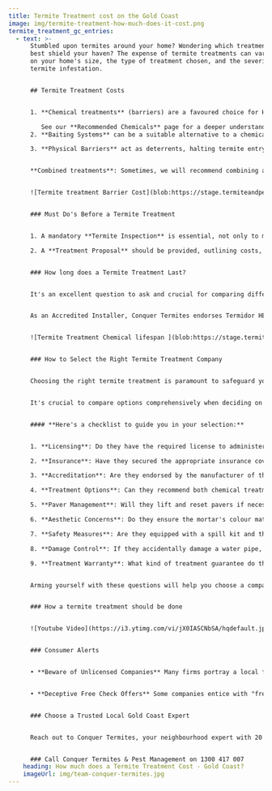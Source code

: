 ```yaml
---
title: Termite Treatment cost on the Gold Coast
image: img/termite-treatment-how-much-does-it-cost.png
termite_treatment_gc_entries:
  - text: >-
      Stumbled upon termites around your home? Wondering which treatment will
      best shield your haven? The expense of termite treatments can vary based
      on your home's size, the type of treatment chosen, and the severity of the
      termite infestation.


      ## Termite Treatment Costs


      1. **Chemical treatments** (barriers) are a favoured choice for Homeowners on the Gold Coast. A standard chemical termite treatment using Termidor HE is usually between **$3000 to $4000**. Variables such as the home's external perimeter (average is 65 lineal meters) and chemical type can influence the cost.

         See our **Recommended Chemicals** page for a deeper understanding.
      2. **Baiting Systems** can be a suitable alternative to a chemical option. Depending on property dimensions and the number of bait stations, costs can range from **$1500 to $3000**, with an added annual fee for monitoring. See our page about BASF **Trelona Baiting System**.

      3. **Physical Barriers** act as deterrents, halting termite entry. These systems, are often integrated during construction. It's very much a quote-and-do proposition.


      **Combined treatments**: Sometimes, we will recommend combining a chemical treatment with a baiting system for ultimate protection.


      ![Termite treatment Barrier Cost](blob:https://stage.termiteandpestcontrolgoldcoast.com.au/dc5ffe04-aed4-4c0a-8d64-04d669920351)


      ### Must Do's Before a Termite Treatment


      1. A mandatory **Termite Inspection** is essential, not only to meet the Australian Standards but also to adhere to insurance policies. If this isn't part of the plan, be wary. *Typically, a termite inspection falls within the $300 range. This covers a comprehensive inspection of your property to ascertain the infestation's reach and the termite species involved.*

      2. A **Treatment Proposal** should be provided, outlining costs, strategy, and any constraints.


      ### How long does a Termite Treatment Last?


      It's an excellent question to ask and crucial for comparing different quotes accurately. Modern termiticides aren't everlasting and need to be refreshed based on the manufacturer's recommended lifespan.


      As an Accredited Installer, Conquer Termites endorses Termidor HE, which offers an eight-year protection span under typical Gold Coast conditions.


      ![Termite Treatment Chemical lifespan ](blob:https://stage.termiteandpestcontrolgoldcoast.com.au/b4148455-abe1-48a3-93c6-c6e885c87ce4)


      ### How to Select the Right Termite Treatment Company


      Choosing the right termite treatment is paramount to safeguard your home from potential termite damage. However, it's equally essential to select a trustworthy company to execute the treatment.


      It's crucial to compare options comprehensively when deciding on a termite treatment company. Regrettably, there are significant variations in the industry when it comes to quality, expertise, methods, and integrity.


      #### **Here's a checklist to guide you in your selection:**


      1. **Licensing**: Do they have the required license to administer a chemical treatment in Queensland?

      2. **Insurance**: Have they secured the appropriate insurance coverage?

      3. **Accreditation**: Are they endorsed by the manufacturer of the chemical they propose to use?

      4. **Treatment Options**: Can they recommend both chemical treatments and baiting systems to give you the right option?

      5. **Paver Management**: Will they lift and reset pavers if necessary? Lazy companies just drill.

      6. **Aesthetic Concerns**: Do they ensure the mortar's colour matches the patched drill holes, or do they use cheap plastic plugs?

      7. **Safety Measures**: Are they equipped with a spill kit and the necessary Personal Protective Equipment (PPE)?

      8. **Damage Control**: If they accidentally damage a water pipe, will they take responsibility for the repair?

      9. **Treatment Warranty**: What kind of treatment guarantee do they offer?


      Arming yourself with these questions will help you choose a company that not only offers effective termite treatments but also provides a service that's thorough, responsible, and professional.


      ### How a termite treatment should be done


      ![Youtube Video](https://i3.ytimg.com/vi/jX0IASCNbSA/hqdefault.jpg)


      ### Consumer Alerts


      • **Beware of Unlicensed Companies** Many firms portray a local facade online, only to redirect to out-of-town call centres and lack the requisite Queensland licenses and credentials. All Queensland-based operations require a QBCC license for termite treatments. Absence of this license signifies a subcontractor role. Lack of QBCC licensing also means no insurance, casting doubt over their termite treatment claims.


      • **Deceptive Free Check Offers** Some companies entice with "free termite checks" only to hastily propose an overpriced, subpar baiting system priced at $7,000! These operators typically lack proper licensing. Often, a waiver must be signed, clarifying the service as a 'check' rather than a full-fledged inspection meeting Australian Standards.


      ### Choose a Trusted Local Gold Coast Expert


      Reach out to Conquer Termites, your neighbourhood expert with 20 years of service on the Gold Coast. Boasting 25 adept, fully licensed technicians, we're adept at spotting and eliminating termites tailored to the unique requirements of South East Queensland homes.


      ### Call Conquer Termites & Pest Management on 1300 417 007
    heading: How much does a Termite Treatment Cost - Gold Coast?
    imageUrl: img/team-conquer-termites.jpg
---
```

